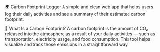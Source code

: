 🌍 Carbon Footprint Logger
A simple and clean web app that helps users log their daily activities and see a summary of their estimated carbon footprint.

🧾 What Is a Carbon Footprint?
A carbon footprint is the amount of CO₂ released into the atmosphere as a result of your daily activities — such as transportation, electricity usage, and food consumption. This tool helps visualize and track those emissions in a straightforward way.